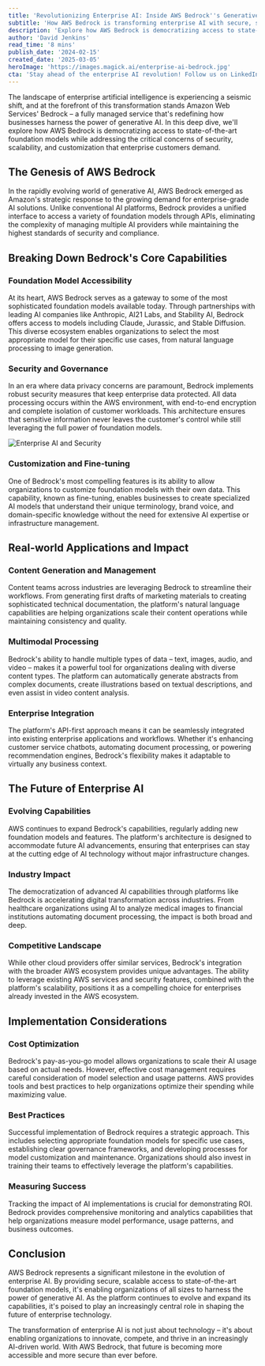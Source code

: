 ```yaml
---
title: 'Revolutionizing Enterprise AI: Inside AWS Bedrock''s Generative Capabilities'
subtitle: 'How AWS Bedrock is transforming enterprise AI with secure, scalable foundation models'
description: 'Explore how AWS Bedrock is democratizing access to state-of-the-art foundation models while addressing security, scalability, and customization demands. Learn how this platform is transforming industries through generative AI.'
author: 'David Jenkins'
read_time: '8 mins'
publish_date: '2024-02-15'
created_date: '2025-03-05'
heroImage: 'https://images.magick.ai/enterprise-ai-bedrock.jpg'
cta: 'Stay ahead of the enterprise AI revolution! Follow us on LinkedIn for the latest insights on AWS Bedrock and cutting-edge developments in enterprise technology.'
---
```


The landscape of enterprise artificial intelligence is experiencing a seismic shift, and at the forefront of this transformation stands Amazon Web Services' Bedrock – a fully managed service that's redefining how businesses harness the power of generative AI. In this deep dive, we'll explore how AWS Bedrock is democratizing access to state-of-the-art foundation models while addressing the critical concerns of security, scalability, and customization that enterprise customers demand.

## The Genesis of AWS Bedrock

In the rapidly evolving world of generative AI, AWS Bedrock emerged as Amazon's strategic response to the growing demand for enterprise-grade AI solutions. Unlike conventional AI platforms, Bedrock provides a unified interface to access a variety of foundation models through APIs, eliminating the complexity of managing multiple AI providers while maintaining the highest standards of security and compliance.

## Breaking Down Bedrock's Core Capabilities

### Foundation Model Accessibility
At its heart, AWS Bedrock serves as a gateway to some of the most sophisticated foundation models available today. Through partnerships with leading AI companies like Anthropic, AI21 Labs, and Stability AI, Bedrock offers access to models including Claude, Jurassic, and Stable Diffusion. This diverse ecosystem enables organizations to select the most appropriate model for their specific use cases, from natural language processing to image generation.

### Security and Governance
In an era where data privacy concerns are paramount, Bedrock implements robust security measures that keep enterprise data protected. All data processing occurs within the AWS environment, with end-to-end encryption and complete isolation of customer workloads. This architecture ensures that sensitive information never leaves the customer's control while still leveraging the full power of foundation models.

![Enterprise AI and Security](https://i.magick.ai/enterprise-ai-and-security.jpg)

### Customization and Fine-tuning
One of Bedrock's most compelling features is its ability to allow organizations to customize foundation models with their own data. This capability, known as fine-tuning, enables businesses to create specialized AI models that understand their unique terminology, brand voice, and domain-specific knowledge without the need for extensive AI expertise or infrastructure management.

## Real-world Applications and Impact

### Content Generation and Management
Content teams across industries are leveraging Bedrock to streamline their workflows. From generating first drafts of marketing materials to creating sophisticated technical documentation, the platform's natural language capabilities are helping organizations scale their content operations while maintaining consistency and quality.

### Multimodal Processing
Bedrock's ability to handle multiple types of data – text, images, audio, and video – makes it a powerful tool for organizations dealing with diverse content types. The platform can automatically generate abstracts from complex documents, create illustrations based on textual descriptions, and even assist in video content analysis.

### Enterprise Integration
The platform's API-first approach means it can be seamlessly integrated into existing enterprise applications and workflows. Whether it's enhancing customer service chatbots, automating document processing, or powering recommendation engines, Bedrock's flexibility makes it adaptable to virtually any business context.

## The Future of Enterprise AI

### Evolving Capabilities
AWS continues to expand Bedrock's capabilities, regularly adding new foundation models and features. The platform's architecture is designed to accommodate future AI advancements, ensuring that enterprises can stay at the cutting edge of AI technology without major infrastructure changes.

### Industry Impact
The democratization of advanced AI capabilities through platforms like Bedrock is accelerating digital transformation across industries. From healthcare organizations using AI to analyze medical images to financial institutions automating document processing, the impact is both broad and deep.

### Competitive Landscape
While other cloud providers offer similar services, Bedrock's integration with the broader AWS ecosystem provides unique advantages. The ability to leverage existing AWS services and security features, combined with the platform's scalability, positions it as a compelling choice for enterprises already invested in the AWS ecosystem.

## Implementation Considerations

### Cost Optimization
Bedrock's pay-as-you-go model allows organizations to scale their AI usage based on actual needs. However, effective cost management requires careful consideration of model selection and usage patterns. AWS provides tools and best practices to help organizations optimize their spending while maximizing value.

### Best Practices
Successful implementation of Bedrock requires a strategic approach. This includes selecting appropriate foundation models for specific use cases, establishing clear governance frameworks, and developing processes for model customization and maintenance. Organizations should also invest in training their teams to effectively leverage the platform's capabilities.

### Measuring Success
Tracking the impact of AI implementations is crucial for demonstrating ROI. Bedrock provides comprehensive monitoring and analytics capabilities that help organizations measure model performance, usage patterns, and business outcomes.

## Conclusion

AWS Bedrock represents a significant milestone in the evolution of enterprise AI. By providing secure, scalable access to state-of-the-art foundation models, it's enabling organizations of all sizes to harness the power of generative AI. As the platform continues to evolve and expand its capabilities, it's poised to play an increasingly central role in shaping the future of enterprise technology.

The transformation of enterprise AI is not just about technology – it's about enabling organizations to innovate, compete, and thrive in an increasingly AI-driven world. With AWS Bedrock, that future is becoming more accessible and more secure than ever before.